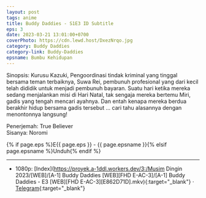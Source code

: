 ```yaml
---
layout: post
tags: anime
title: Buddy Daddies - S1E3 ID Subtitle
eps: 3
date: 2023-03-21 13:01:00+0700
coverPhoto: https://cdn.lewd.host/DxezNrqo.jpg
category: Buddy Daddies
category-link: Buddy-Daddies
epsname: Bumbu Kehidupan
---
```


Sinopsis: Kurusu Kazuki, Pengoordinasi tindak kriminal yang tinggal bersama teman terbaiknya, Suwa Rei, pembunuh profesional yang dari kecil telah dididik untuk menjadi pembunuh bayaran. Suatu hari ketika mereka sedang menjalankan misi di Hari Natal, tak sengaja mereka bertemu Miri, gadis yang tengah mencari ayahnya. Dan entah kenapa mereka berdua berakhir hidup bersama gadis tersebut ... cari tahu alasannya dengan menontonnya langsung!

Penerjemah: True Believer<br>
Sisanya: Noromi<br>

{% if page.eps %}E{{ page.eps }} - {{ page.epsname }}{% elsif page.epsname %}Unduh{% endif %}

---
- 1080p: [Index](https://proyek.a-1ddl.workers.dev/3:/Musim Dingin 2023/[WEB]/[A-1] Buddy Daddies [WEB][FHD E-AC-3]/[A-1] Buddy Daddies - E3 [WEB][FHD E-AC-3][E862D71D].mkv){:target="_blank"} &middot; [Telegram](https://t.me/a1fansubweeklies/246){:target="_blank"} 
